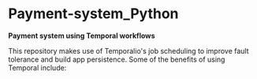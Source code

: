 # Payment-system_Python
**Payment system using Temporal workflows**

This repository makes use of Temporalio's job scheduling to improve fault tolerance and build app persistence.
Some of the benefits of using Temporal include:
